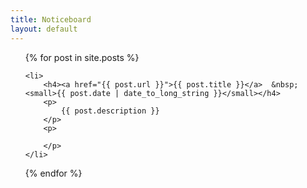 ```yaml
---
title: Noticeboard
layout: default
---
```

<ul>
{% for post in site.posts %}
  
    <li>
    	<h4><a href="{{ post.url }}">{{ post.title }}</a>  &nbsp; <small>{{ post.date | date_to_long_string }}</small></h4>
    	<p>
    		{{ post.description }}
    	</p>
    	<p>

    	</p>
    </li>
  
{% endfor %}
</ul>